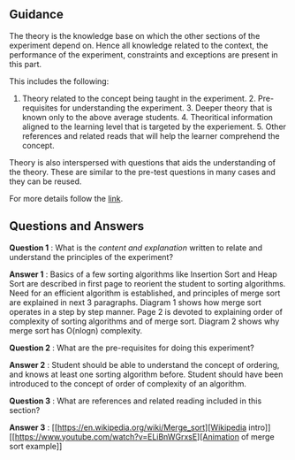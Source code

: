 ## Guidance
   The theory is the knowledge base on which the other sections of
    the experiment depend on.  Hence all knowledge related to the
    context, the performance of the experiment, constraints and
    exceptions are present in this part.

   This includes the following:

   1. Theory related to the concept being taught in the experiment.
    2. Pre-requisites for understanding the experiment.
    3. Deeper theory that is known only to the above average students.
    4. Theoritical information aligned to the learning level that is
       targeted by the experiement.
    5. Other references and related reads that will help the learner
       comprehend the concept.

   Theory is also interspersed with questions that aids the
    understanding of the theory.  These are similar to the pre-test
    questions in many cases and they can be reused.
    
For more details follow the [link](http://community.virtual-labs.ac.in/docs/ph3-new-exp-dev/).    

## Questions and Answers
   **Question 1** :  What is the _content and explanation_
                     written to relate and understand the
                     principles of the experiment?
    
   **Answer 1** : Basics of a few sorting algorithms like Insertion
                  Sort and Heap Sort are described in first page to
                  reorient the student to sorting algorithms.  Need
                  for an efficient algorithm is established, and
                  principles of merge sort are explained in next 3
                  paragraphs.  Diagram 1 shows how merge sort operates
                  in a step by step manner. Page 2 is devoted to
                  explaining order of complexity of sorting algorithms
                  and of merge sort. Diagram 2 shows why merge sort
                  has O(nlogn) complexity.


   **Question 2** : What are the pre-requisites for doing
                    this experiment?
    
   **Answer 2** : Student should be able to understand the concept of
                  ordering, and knows at least one sorting algorithm
                  before. Student should have been introduced to the
                  concept of order of complexity of an algorithm.
    
   **Question 3** : What are references and related reading
                    included in this section?

   **Answer 3** :  [[https://en.wikipedia.org/wiki/Merge_sort][Wikipedia intro]] 
                         [[https://www.youtube.com/watch?v=ELiBnWGrxsE][Animation of merge sort example]]
